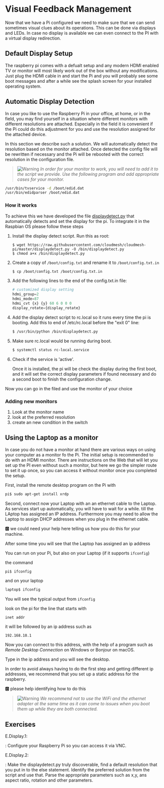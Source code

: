 # Visual Feedback Management

Now that we have a Pi configured we need to make sure that we can
send sometimes visual clues about its operations. This can be done via
displays and LEDs. In case no display is available we can even connect
to the PI with a virtual display redirection.

## Default Display Setup

The raspberry pi comes with a defualt setup and any modern HDMI enabled
TV or monitor will most likely work out of the box without any modifications.
Just plug the HDMI cable in and start the Pi and you will probably see some
boot messages and after a while see the splash screen for your installed
operating system.

## Automatic Display Detection

In case you like to use the Raspberry Pi in your office, at home, or
in the field, you may find yourself in a situation where different
monitors with different resolutions are attached. Especially in the
field it is convenient if the Pi could do this adjustment for you and
use the resolution assigned for the attached device.

In this section we describe such a solution. We will automatically
detect the resolution based on the monitor attached. Once detected the
config file will be rewritten if necessary and the Pi will be rebooted
with the correct resolution in the configuration file.

> ![Warning](images/warning.png) *In order for your monitor to work, you will need to add it
> to the script we provide. Use the following program and add
> appropriate cases for your monitor.*

```bash
/usr/bin/tvservice -d /boot/edid.dat
/usr/bin/edidparser /boot/edid.dat
```

### How it works

To achieve this we have developed the file
[displaydetect.py](https://raw.githubusercontent.com/cloudmesh/cloudmesh-pi/master/displaydetect.py)
that automatically detects and set the display for the pi. To
integrate it in the Raspbian OS please follow these steps

1. Install the display detect script. Run this as root:

   ```
   $ wget https://raw.githubusercontent.com/cloudmesh/cloudmesh-pi/master/displaydetect.py -O /bin/displaydetect.py
   $ chmod a+x /bin/displaydetect.py
   ```

2. Create a copy of `/boot/config.txt` and rename it to
   `/boot/config.txt.in`

   ```bash
   $ cp /boot/config.txt /boot/config.txt.in
   ```

3. Add the following lines to the end of the config.txt.in file:

   ```python
   # customized display setting
   hdmi_group=2
   hdmi_mode=87
   hdmi_cvt {x} {y} 60 6 0 0 0
   display_rotate={display_rotate}
   ```

4. Add the display detect script to rc.local so it runs every time the
   pi is booting. Add this to end of /etc/rc.local before the "exit 0" line:

   ```bash
   $ /usr/bin/python /bin/displaydetect.py
   ```

5. Make sure rc.local would be running during boot.

   ```bash
   $ systemctl status rc-local.service
   ```

6. Check if the service is 'active'.

   Once it is installed, the pi will be check the display during the
   first boot, and it will set the correct display parameters if found
   necessary and do a second boot to finish the configuration change.


Now you can go in the filed and use the monitor of your choice

### Adding new monitors

1. Look at the monitor name
2. look at the preferred resolution
3. create an new condition in the switch


## Using the Laptop as a monitor

In case you do not have a monitor at hand there are various ways on
using your computer as a monitor fo the Pi. The initial setup is
recommended to do with an HDMI monitor. There are instructions on the
Web that will let you set up the PI even without such a monitor, but
here we go the simpler route to set it up once, so you can access it
without monitor once you completed the setup.

First, install the remote desktop program on the Pi with

```bash
pi$ sudo apt-get install xrdp
```

Second, connect now your Laptop with an an ethernet cable to the
Laptop. As services start up automatically, you will have to wait for
a while. till the LAptop has assigned an IP address. Furthermore you
may need to allow the Laptop to assign DHCP addresses when you plug in
the ethernet cable.

:o2: we could need your help here telling us how you do this for your
machine.

After some time you will see that the Laptop has assigned an ip
address

You can run on your Pi, but also on your Laptop (if it supports
`ifconfig`)

the command

```bash
pi$ ifconfig
```

and on your laptop

```bash
laptop$ ifconfig
```


You will see the typical output from `ifconfig`

look on the pi for the line that starts with

`inet addr`

it will be followed by an ip address such as

`192.168.10.1`

Now you can connect to this address, with the help of a program such
as *Remote Desktop Connection* on Windows or Bonjour on macOS.

Type in the ip address and you will see the desktop.

In order to avoid always having to do the first step and getting
different ip addresses, we recommend that you set up a static address
for the raspberry.

:o2: please help identifying how to do this

> ![Warning](images/warning.png) *We recommend not to use the WiFi and the ethernet adapter at the same
> time as it can come to issues when you boot them up while they are
> both connected.*


## Exercises


E.Display.1:

: Configure your Raspberry Pi so you can access it via VNC.

E.Display.2:

: Make the displaydetect.py truly discoverable, find a default
  resolution that you put in to the else statement. Identify the
  preferred solution from the script and use that. Parse the appropriate
  parameters such as x,y, ans aspect ratio, rotation and other
  parameters.


